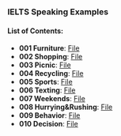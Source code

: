 ### IELTS Speaking Examples


#### List of Contents:
- **001 Furniture**: [File](https://github.com/ghorbani-mohammad/ielts-speaking-part2/blob/main/001-furniture.md)
- **002 Shopping**: [File](https://github.com/ghorbani-mohammad/ielts-speaking-preparation/blob/main/002-shopping.md)
- **003 Picnic**: [File](https://github.com/ghorbani-mohammad/ielts-speaking-preparation/blob/main/003-picnic.md)
- **004 Recycling**: [File](https://github.com/ghorbani-mohammad/ielts-speaking-preparation/blob/main/004-recycling.md)
- **005 Sports**: [File](https://github.com/ghorbani-mohammad/ielts-speaking-preparation/blob/main/005-sports.md)
- **006 Texting**: [File](https://github.com/ghorbani-mohammad/ielts-speaking-preparation/blob/main/006-texting.md)
- **007 Weekends**: [File](https://github.com/ghorbani-mohammad/ielts-speaking-preparation/blob/main/007-weekends.md)
- **008 Hurrying&Rushing**: [File](https://github.com/ghorbani-mohammad/ielts-speaking-preparation/blob/main/008-Hurrying%26Rushing.md)
- **009 Behavior**: [File](https://github.com/ghorbani-mohammad/ielts-speaking-preparation/blob/main/009-Behavior.md)
- **010 Decision**: [File](https://github.com/ghorbani-mohammad/ielts-speaking-preparation/blob/main/010-decision.md)